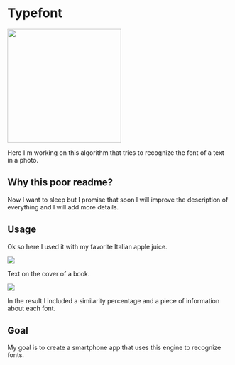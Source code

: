 # Typefont

<img src="http://imgh.us/logo_589.svg" width="256">

Here I'm working on this algorithm that tries to recognize the font of a text in a photo.

## Why this poor readme?
Now I want to sleep but I promise that soon I will improve the description of everything and I will add more details.

## Usage
Ok so here I used it with my favorite Italian apple juice.

![](http://i.imgur.com/SiMymFN.jpg)

Text on the cover of a book.

![](http://i.imgur.com/UOvT7xH.jpg)

In the result I included a similarity percentage and a piece of information about each font.

## Goal
My goal is to create a smartphone app that uses this engine to recognize fonts.